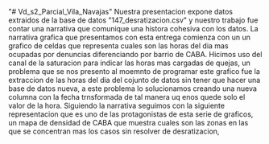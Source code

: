 "# Vd_s2_Parcial_Vila_Navajas" 
Nuestra presentacion expone datos extraidos de la base de datos "147_desratizacion.csv" y nuestro trabajo fue contar una narrativa que comunique una histora cohesiva con los datos. 
La narrativa grafica que presentamos con esta entrega comienza con un un grafico de celdas que representa cuales son las horas del dia mas ocupadas por denuncias diferenciando por barrio de CABA. Hicimos uso del canal de la saturacion para indicar las horas mas cargadas de quejas, un problema que se nos presento al moemnto de programar este grafico fue la extraccion de las horas del dia del cojunto de datos sin tener que hacer una base de datos nueva, a este problema lo solucionamos creando una nueva columna con la fecha trnsformada de tal manera uq enos quede solo el valor de la hora.
Siguiendo la narrativa seguimos con la siguiente representacion que es uno de las protagonistas de esta serie de graficos, un mapa de densidad de CABA que muestra cuales son las zonas en las que se concentran mas los casos sin resolver de desratizacion, 
